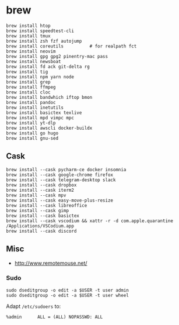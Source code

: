 # brew

    brew install htop
    brew install speedtest-cli
    brew install tmux
    brew install zsh fzf autojump
    brew install coreutils          # for realpath fct
    brew install neovim
    brew install gpg gpg2 pinentry-mac pass
    brew install newsboat
    brew install fd ack git-delta rg
    brew install tig
    brew install npm yarn node
    brew install grep
    brew install ffmpeg
    brew install cloc
    brew install bandwhich iftop bmon
    brew install pandoc
    brew install inetutils
    brew install basictex texlive
    brew install mpd vimpc mpc
    brew install yt-dlp
    brew install awscli docker-buildx
    brew install go hugo
    brew install gnu-sed 


## Cask 

    brew install --cask pycharm-ce docker insomnia 
    brew install --cask google-chrome firefox
    brew install --cask telegram-desktop slack 
    brew install --cask dropbox
    brew install --cask iterm2
    brew install --cask mpv
    brew install --cask easy-move-plus-resize
    brew install --cask libreoffice
    brew install --cask gimp
    brew install --cask basictex
    brew install --cask vscodium && xattr -r -d com.apple.quarantine /Applications/VSCodium.app
    brew install --cask discord
    
## Misc

* http://www.remotemouse.net/
  
### Sudo

    sudo dseditgroup -o edit -a $USER -t user admin
    sudo dseditgroup -o edit -a $USER -t user wheel

Adapt `/etc/sudoers` to:

    %admin		ALL = (ALL) NOPASSWD: ALL

